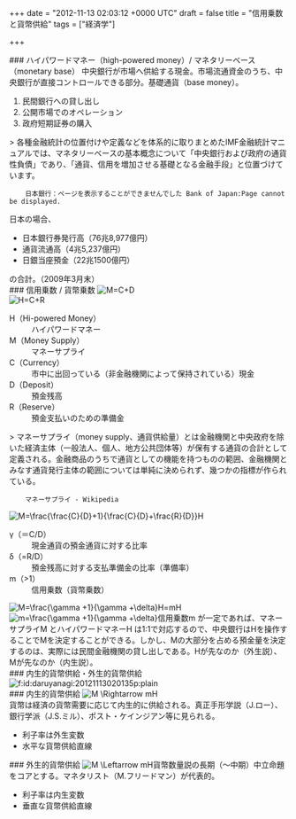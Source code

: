 
+++
date = "2012-11-13 02:03:12 +0000 UTC"
draft = false
title = "信用乗数と貨幣供給"
tags = ["経済学"]

+++
<div class="section">
    ### ハイパワードマネー（high-powered money）/ マネタリーベース（monetary base）
    中央銀行が市場へ供給する現金。市場流通資金のうち、中央銀行が直接コントロールできる部分。基礎通貨（base money）。

<ol>
<li>民間銀行への貸し出し</li>
<li>公開市場でのオペレーション</li>
<li>政府短期証券の購入</li>
</ol>
    >
        各種金融統計の位置付けや定義などを体系的に取りまとめたIMF金融統計マニュアルでは、マネタリーベースの基本概念について「中央銀行および政府の通貨性負債」であり、「通貨、信用を増加させる基礎となる金融手段」と位置づけています。

        日本銀行：ページを表示することができませんでした Bank of Japan:Page cannot be displayed.
    
日本の場合、

<ul>
<li>日本銀行券発行高（76兆8,977億円）</li>
<li>通貨流通高（4兆5,237億円）</li>
<li>日銀当座預金（22兆1500億円）</li>
</ul>の合計。（2009年3月末）

</div>
<div class="section">
    ### 信用乗数 / 貨幣乗数
    <img src="http://chart.apis.google.com/chart?cht=tx&amp;chl=M%3DC%2BD" alt="M=C+D"/><br/>
<img src="http://chart.apis.google.com/chart?cht=tx&amp;chl=H%3DC%2BR" alt="H=C+R"/>

<dl>
<dt>H（Hi-powered Money）</dt>
<dd>ハイパワードマネー</dd>
<dt>M（Money Supply）</dt>
<dd>マネーサプライ</dd>
<dt>C（Currency）</dt>
<dd>市中に出回っている（非金融機関によって保持されている）現金</dd>
<dt>D（Deposit）</dt>
<dd>預金残高</dd>
<dt>R（Reserve）</dt>
<dd>預金支払いのための準備金</dd>
</dl>
    >
        マネーサプライ（money supply、通貨供給量）とは金融機関と中央政府を除いた経済主体（一般法人、個人、地方公共団体等）が保有する通貨の合計として定義される。金融商品のうちで通貨としての機能を持つものの範囲、金融機関とみなす通貨発行主体の範囲については単純に決められず、幾つかの指標が作られている。

        マネーサプライ - Wikipedia
    
<img src="http://chart.apis.google.com/chart?cht=tx&amp;chl=M%3D%5Cfrac%7B%5Cfrac%7BC%7D%7BD%7D%2B1%7D%7B%5Cfrac%7BC%7D%7BD%7D%2B%5Cfrac%7BR%7D%7BD%7D%7DH" alt="M=\frac{\frac{C}{D}+1}{\frac{C}{D}+\frac{R}{D}}H"/>

<dl>
<dt>γ（＝C/D）</dt>
<dd>現金通貨の預金通貨に対する比率</dd>
<dt>δ（=R/D）</dt>
<dd>預金残高に対する支払準備金の比率（準備率）</dd>
<dt>m（>1）</dt>
<dd>信用乗数（貨幣乗数）</dd>
</dl><img src="http://chart.apis.google.com/chart?cht=tx&amp;chl=M%3D%5Cfrac%7B%5Cgamma%20%2B1%7D%7B%5Cgamma%20%2B%5Cdelta%7DH%3DmH" alt="M=\frac{\gamma +1}{\gamma +\delta}H=mH"/><br/>
<img src="http://chart.apis.google.com/chart?cht=tx&amp;chl=m%3D%5Cfrac%7B%5Cgamma%20%2B1%7D%7B%5Cgamma%20%2B%5Cdelta%7D" alt="m=\frac{\gamma +1}{\gamma +\delta}"/>信用乗数m が一定であれば、マネーサプライM とハイパワードマネーH は1:1で対応するので、中央銀行はHを操作することでMを決定することができる。しかし、Mの大部分を占める預金量を決定するのは、実際には民間金融機関の貸し出しである。Hが先なのか（外生説）、Mが先なのか（内生説）。

</div>
<div class="section">
    ### 内生的貨幣供給・外生的貨幣供給
    <img src="http://cdn-ak.f.st-hatena.com/images/fotolife/d/daruyanagi/20121113/20121113020135.png" alt="f:id:daruyanagi:20121113020135p:plain" title="f:id:daruyanagi:20121113020135p:plain" class="hatena-fotolife"/>

</div>
<div class="section">
    ### 内生的貨幣供給
    <img src="http://chart.apis.google.com/chart?cht=tx&amp;chl=M%20%5CRightarrow%20mH" alt="M \Rightarrow mH"/><br/>
貨幣は経済の貨幣需要に応じて内生的に供給される。真正手形学説（J.ロー）、銀行学派（J.S.ミル）、ポスト・ケインジアン等に見られる。

<ul>
<li>利子率は外生変数</li>
<li>水平な貨幣供給直線</li>
</ul>
</div>
<div class="section">
    ### 外生的貨幣供給
    <img src="http://chart.apis.google.com/chart?cht=tx&amp;chl=M%20%5CLeftarrow%20mH" alt="M \Leftarrow mH"/>貨幣数量説の長期（～中期）中立命題をコアとする。マネタリスト（M.フリードマン）が代表的。

<ul>
<li>利子率は内生変数</li>
<li>垂直な貨幣供給直線</li>
</ul>
</div>

